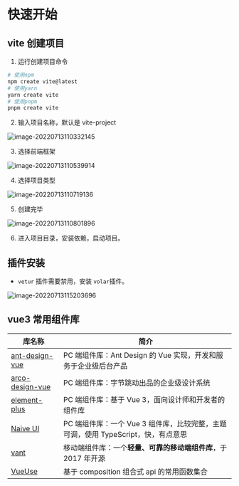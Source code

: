 # 快速开始

## vite 创建项目

1. 运行创建项目命令

```bash
# 使用npm
npm create vite@latest
# 使用yarn
yarn create vite
# 使用pnpm
pnpm create vite
```

2. 输入项目名称，默认是 vite-project

![image-20220713110332145](http://cdn.azhiyuan.com.cn/markdown/img/image-20220713110332145.7cf18fea.png)

3. 选择前端框架

![image-20220713110539914](http://cdn.azhiyuan.com.cn/markdown/img/image-20220713110539914.bf76244f.png)

4. 选择项目类型

![image-20220713110719136](http://cdn.azhiyuan.com.cn/markdown/img/image-20220713110719136.ea78086b.png)

5. 创建完毕

![image-20220713110801896](http://cdn.azhiyuan.com.cn/markdown/img/image-20220713110801896.96d4a6b5.png)

6. 进入项目目录，安装依赖，启动项目。

## 插件安装

- `vetur` 插件需要禁用，安装 `volar`插件。

![image-20220713115203696](http://cdn.azhiyuan.com.cn/markdown/img/image-20220713115203696.65e4e754.png)

## vue3 常用组件库

| 库名称                                                     | 简介                                                                              |
| ---------------------------------------------------------- | --------------------------------------------------------------------------------- |
| [ant-design-vue](https://antdv.com/docs/vue/introduce-cn/) | PC 端组件库：Ant Design 的 Vue 实现，开发和服务于企业级后台产品                   |
| [arco-design-vue](https://arco.design/vue)                 | PC 端组件库：字节跳动出品的企业级设计系统                                         |
| [element-plus](https://element-plus.gitee.io/zh-CN/)       | PC 端组件库：基于 Vue 3，面向设计师和开发者的组件库                               |
| [Naive UI](https://www.naiveui.com/zh-CN/)                 | PC 端组件库：一个 Vue 3 组件库，比较完整，主题可调，使用 TypeScript，快，有点意思 |
| [vant](https://vant-contrib.gitee.io/vant/v3/#/zh-CN)      | 移动端组件库：一个**轻量、可靠的移动端组件库**，于 2017 年开源                    |
| [VueUse](https://vueuse.org/)                              | 基于 composition 组合式 api 的常用函数集合                                        |
